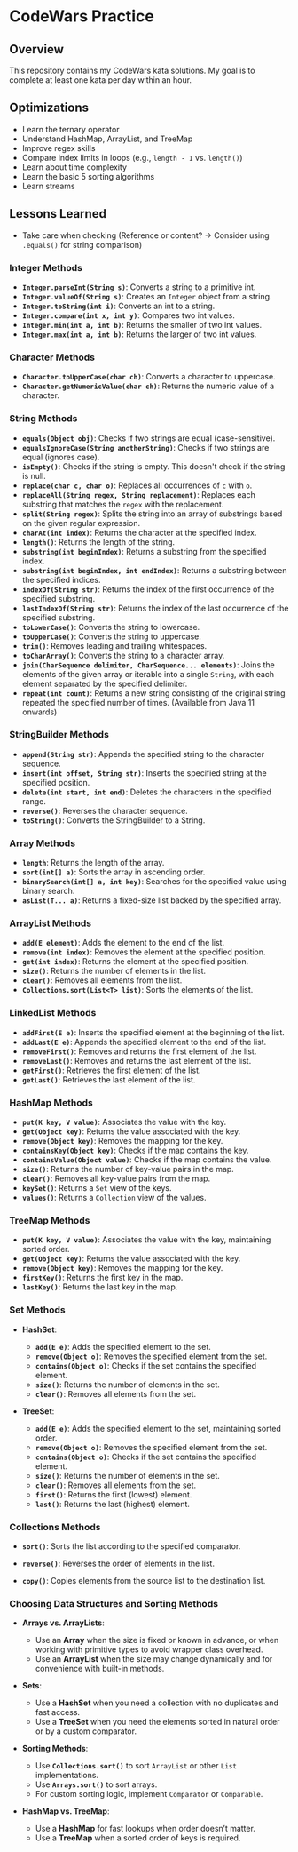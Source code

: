 # CodeWars Practice

## Overview
This repository contains my CodeWars kata solutions. My goal is to complete at least one kata per day within an hour.

## Optimizations
- Learn the ternary operator
- Understand HashMap, ArrayList, and TreeMap
- Improve regex skills
- Compare index limits in loops (e.g., `length - 1` vs. `length()`)
- Learn about time complexity
- Learn the basic 5 sorting algorithms
- Learn streams

## Lessons Learned

- Take care when checking (Reference or content? -> Consider using `.equals()` for string comparison)

### Integer Methods
- **`Integer.parseInt(String s)`**: Converts a string to a primitive int.
- **`Integer.valueOf(String s)`**: Creates an `Integer` object from a string.
- **`Integer.toString(int i)`**: Converts an int to a string.
- **`Integer.compare(int x, int y)`**: Compares two int values.
- **`Integer.min(int a, int b)`**: Returns the smaller of two int values.
- **`Integer.max(int a, int b)`**: Returns the larger of two int values.

### Character Methods
- **`Character.toUpperCase(char ch)`**: Converts a character to uppercase.
- **`Character.getNumericValue(char ch)`**: Returns the numeric value of a character.


### String Methods

- **`equals(Object obj)`**: Checks if two strings are equal (case-sensitive).
- **`equalsIgnoreCase(String anotherString)`**: Checks if two strings are equal (ignores case).
- **`isEmpty()`**: Checks if the string is empty. This doesn't check if the string is null.
- **`replace(char c, char o)`**: Replaces all occurrences of `c` with `o`.
- **`replaceAll(String regex, String replacement)`**: Replaces each substring that matches the `regex` with the replacement.
- **`split(String regex)`**: Splits the string into an array of substrings based on the given regular expression.
- **`charAt(int index)`**: Returns the character at the specified index.
- **`length()`**: Returns the length of the string.
- **`substring(int beginIndex)`**: Returns a substring from the specified index.
- **`substring(int beginIndex, int endIndex)`**: Returns a substring between the specified indices.
- **`indexOf(String str)`**: Returns the index of the first occurrence of the specified substring.
- **`lastIndexOf(String str)`**: Returns the index of the last occurrence of the specified substring.
- **`toLowerCase()`**: Converts the string to lowercase.
- **`toUpperCase()`**: Converts the string to uppercase.
- **`trim()`**: Removes leading and trailing whitespaces.
- **`toCharArray()`**: Converts the string to a character array.
- **`join(CharSequence delimiter, CharSequence... elements)`**: Joins the elements of the given array or iterable into a single `String`, with each element separated by the specified delimiter.
- **`repeat(int count)`**: Returns a new string consisting of the original string repeated the specified number of times. (Available from Java 11 onwards)

### StringBuilder Methods
- **`append(String str)`**: Appends the specified string to the character sequence.
- **`insert(int offset, String str)`**: Inserts the specified string at the specified position.
- **`delete(int start, int end)`**: Deletes the characters in the specified range.
- **`reverse()`**: Reverses the character sequence.
- **`toString()`**: Converts the StringBuilder to a String.

### Array Methods
- **`length`**: Returns the length of the array.
- **`sort(int[] a)`**: Sorts the array in ascending order.
- **`binarySearch(int[] a, int key)`**: Searches for the specified value using binary search.
- **`asList(T... a)`**: Returns a fixed-size list backed by the specified array.

### ArrayList Methods
- **`add(E element)`**: Adds the element to the end of the list.
- **`remove(int index)`**: Removes the element at the specified position.
- **`get(int index)`**: Returns the element at the specified position.
- **`size()`**: Returns the number of elements in the list.
- **`clear()`**: Removes all elements from the list.
- **`Collections.sort(List<T> list)`**: Sorts the elements of the list.

### LinkedList Methods
- **`addFirst(E e)`**: Inserts the specified element at the beginning of the list.
- **`addLast(E e)`**: Appends the specified element to the end of the list.
- **`removeFirst()`**: Removes and returns the first element of the list.
- **`removeLast()`**: Removes and returns the last element of the list.
- **`getFirst()`**: Retrieves the first element of the list.
- **`getLast()`**: Retrieves the last element of the list.

### HashMap Methods
- **`put(K key, V value)`**: Associates the value with the key.
- **`get(Object key)`**: Returns the value associated with the key.
- **`remove(Object key)`**: Removes the mapping for the key.
- **`containsKey(Object key)`**: Checks if the map contains the key.
- **`containsValue(Object value)`**: Checks if the map contains the value.
- **`size()`**: Returns the number of key-value pairs in the map.
- **`clear()`**: Removes all key-value pairs from the map.
- **`keySet()`**: Returns a `Set` view of the keys.
- **`values()`**: Returns a `Collection` view of the values.

### TreeMap Methods
- **`put(K key, V value)`**: Associates the value with the key, maintaining sorted order.
- **`get(Object key)`**: Returns the value associated with the key.
- **`remove(Object key)`**: Removes the mapping for the key.
- **`firstKey()`**: Returns the first key in the map.
- **`lastKey()`**: Returns the last key in the map.

### Set Methods

- **HashSet**:
    - **`add(E e)`**: Adds the specified element to the set.
    - **`remove(Object o)`**: Removes the specified element from the set.
    - **`contains(Object o)`**: Checks if the set contains the specified element.
    - **`size()`**: Returns the number of elements in the set.
    - **`clear()`**: Removes all elements from the set.

- **TreeSet**:
    - **`add(E e)`**: Adds the specified element to the set, maintaining sorted order.
    - **`remove(Object o)`**: Removes the specified element from the set.
    - **`contains(Object o)`**: Checks if the set contains the specified element.
    - **`size()`**: Returns the number of elements in the set.
    - **`clear()`**: Removes all elements from the set.
    - **`first()`**: Returns the first (lowest) element.
    - **`last()`**: Returns the last (highest) element.



### Collections Methods

- **`sort()`**: Sorts the list according to the specified comparator.

- **`reverse()`**: Reverses the order of elements in the list.

- **`copy()`**: Copies elements from the source list to the destination list. 




### Choosing Data Structures and Sorting Methods

- **Arrays vs. ArrayLists**:
    - Use an **Array** when the size is fixed or known in advance, or when working with primitive types to avoid wrapper class overhead.
    - Use an **ArrayList** when the size may change dynamically and for convenience with built-in methods.

- **Sets**:
    - Use a **HashSet** when you need a collection with no duplicates and fast access.
    - Use a **TreeSet** when you need the elements sorted in natural order or by a custom comparator.

- **Sorting Methods**:
    - Use **`Collections.sort()`** to sort `ArrayList` or other `List` implementations.
    - Use **`Arrays.sort()`** to sort arrays.
    - For custom sorting logic, implement `Comparator` or `Comparable`.

- **HashMap vs. TreeMap**:
    - Use a **HashMap** for fast lookups when order doesn’t matter.
    - Use a **TreeMap** when a sorted order of keys is required.
